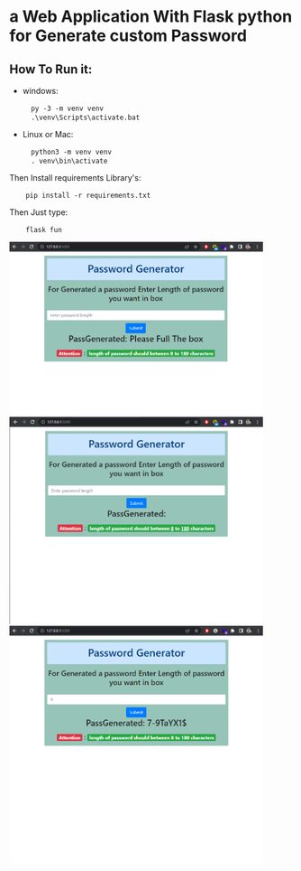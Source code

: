 # a Web Application With Flask python for Generate custom Password

## How To Run it:
- windows:

        py -3 -m venv venv  
        .\venv\Scripts\activate.bat

- Linux or Mac:

        python3 -m venv venv
        . venv\bin\activate


Then Install requirements Library's:
        
        pip install -r requirements.txt 


Then Just type: 

        flask fun



<img src="./doc/1.png" width="450">
<img src="./doc/2.png" width="450">
<img src="./doc/3.png" width="450">
